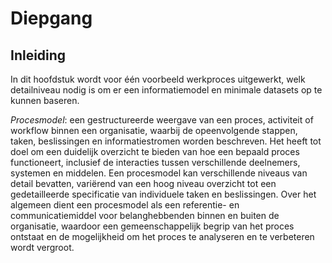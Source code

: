 # Diepgang

## Inleiding
In dit hoofdstuk wordt voor één voorbeeld werkproces uitgewerkt, welk detailniveau nodig is om er een informatiemodel en minimale datasets op te kunnen baseren.

<p><dfn data-lt="Procesmodel">Procesmodel</dfn>: een gestructureerde weergave van een proces, activiteit of workflow binnen een organisatie, waarbij de opeenvolgende stappen, taken, beslissingen en informatiestromen worden beschreven. Het heeft tot doel om een duidelijk overzicht te bieden van hoe een bepaald proces functioneert, inclusief de interacties tussen verschillende deelnemers, systemen en middelen. Een procesmodel kan verschillende niveaus van detail bevatten, variërend van een hoog niveau overzicht tot een gedetailleerde specificatie van individuele taken en beslissingen. Over het algemeen dient een procesmodel als een referentie- en communicatiemiddel voor belanghebbenden binnen en buiten de organisatie, waardoor een gemeenschappelijk begrip van het proces ontstaat en de mogelijkheid om het proces te analyseren en te verbeteren wordt vergroot.</p>
